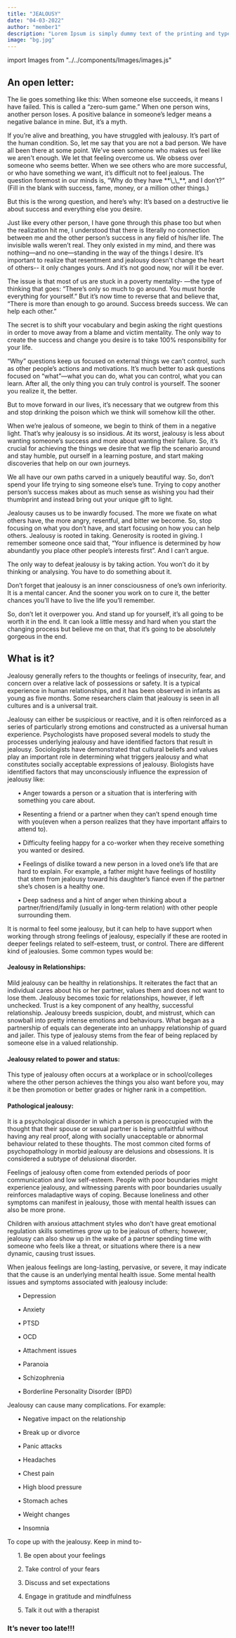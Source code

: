 ```yaml
---
title: "JEALOUSY"
date: "04-03-2022"
author: "member1"
description: "Lorem Ipsum is simply dummy text of the printing and typesetting industry. Lorem Ipsum has been the industry's standard dummy text ever since the 1500s."
image: "bg.jpg"
---
```


import Images from "../../components/Images/images.js"

<div className="row">
<div className="col-lg-4">
  <div className="card shadow mb-4">
    <Images filename="jea1.png" style={{ height: "auto", width: "100%" }} />
  </div>
</div>

  <div className="col-lg-4">
  <div className="card shadow mb-4">
  <Images filename="jea2.png" style={{height: "auto", width:"100%"}}/>
  </div>
  </div>
 
  <div className="col-lg-4">
  <div className="card shadow mb-4">
  <Images filename="jea3.png" style={{height: "auto", width:"100%"}}/>
  </div>
  </div>
  
</div>

## An open letter:

<p>The lie goes something like this: When someone else succeeds, it
means I have failed. This is called a “zero-sum game.” When one
person wins, another person loses. A positive balance in someone’s
ledger means a negative balance in mine. But, it’s a myth.</p>

<p>If
you’re alive and breathing, you have struggled with jealousy. It’s
part of the human condition. So, let me say that you are not a bad
person. We have all been there at some point. We've seen someone
who makes us feel like we aren't enough. We let that feeling
overcome us. We obsess over someone who seems better. When we see
others who are more successful, or who have something we want,
it’s difficult not to feel jealous. The question foremost in our
minds is, “Why do they have **\_\_**, and I don’t?” (Fill in the
blank with success, fame, money, or a million other things.)</p>
<p> But
this is the wrong question, and here’s why: It’s based on a
destructive lie about success and everything else you desire.</p>
<p> Just
like every other person, I have gone through this phase too but
when the realization hit me, I understood that there is literally
no connection between me and the other person’s success in any
field of his/her life. The invisible walls weren’t real. They only
existed in my mind, and there was nothing—and no one—standing in
the way of the things I desire. It’s important to realize that
resentment and jealousy doesn't change the heart of others-- it
only changes yours. And it’s not good now, nor will it be ever.
</p>
<p>The issue is that most of us are stuck in a poverty mentality-
—the type of thinking that goes: “There’s only so much to go
around. You must horde everything for yourself.” But it’s now time
to reverse that and believe that, “There is more than enough to go
around. Success breeds success. We can help each other.”</p>
<p> The
secret is to shift your vocabulary and begin asking the right
questions in order to move away from a blame and victim mentality.
The only way to create the success and change you desire is to
take 100% responsibility for your life.</p>
<p> “Why” questions keep us
focused on external things we can’t control, such as other
people’s actions and motivations. It’s much better to ask
questions focused on “what”—what you can do, what you can control,
what you can learn. After all, the only thing you can truly
control is yourself. The sooner you realize it, the better.</p>
<p> But to
move forward in our lives, it’s necessary that we outgrew from
this and stop drinking the poison which we think will somehow kill
the other.</p>
<p> When we’re jealous of someone, we begin to think of
them in a negative light. That’s why jealousy is so insidious. At
its worst, jealousy is less about wanting someone’s success and
more about wanting their failure. So, it’s crucial for achieving
the things we desire that we flip the scenario around and stay
humble, put ourself in a learning posture, and start making
discoveries that help on our own journeys.</p>
<p> We all have our own
paths carved in a uniquely beautiful way. So, don’t spend your
life trying to sing someone else’s tune. Trying to copy another
person’s success makes about as much sense as wishing you had
their thumbprint and instead bring out your unique gift to light.
</p>
<p>Jealousy causes us to be inwardly focused. The more we fixate on
what others have, the more angry, resentful, and bitter we become.
So, stop focusing on what you don’t have, and start focusing on
how you can help others. Jealousy is rooted in taking. Generosity
is rooted in giving. I remember someone once said that, “Your
influence is determined by how abundantly you place other people’s
interests first”. And I can’t argue.</p>
<p> The only way to defeat jealousy is by taking action. You won’t do it by thinking or analysing. You have to do something about it.</p>
<p> Don’t forget that
jealousy is an inner consciousness of one’s own inferiority. It is
a mental cancer. And the sooner you work on to cure it, the better
chances you’ll have to live the life you’ll remember.</p>
<p> So, don’t
let it overpower you. And stand up for yourself, it’s all going to
be worth it in the end. It can look a little messy and hard when
you start the changing process but believe me on that, that it’s
going to be absolutely gorgeous in the end.</p>

## What is it?

<p>Jealousy generally refers to the thoughts or feelings of insecurity, fear, and concern over a relative lack of possessions or safety. It is a typical experience in human relationships, and it has been observed in infants as young as five months. Some researchers claim that jealousy is seen in all cultures and is a universal trait.</p><p>
Jealousy can either be suspicious or reactive, and it is often reinforced as a series of particularly strong emotions and constructed as a universal human experience. Psychologists have proposed several models to study the processes underlying jealousy and have identified factors that result in jealousy. Sociologists have demonstrated that cultural beliefs and values play an important role in determining what triggers jealousy and what constitutes socially acceptable expressions of jealousy. Biologists have identified factors that may unconsciously influence the expression of jealousy like:</p>

<ul>• Anger towards a person or a situation that is interfering with something you care about.</ul><ul>
• Resenting a friend or a partner when they can’t spend enough time with you(even when a person realizes that they have important affairs to attend to).</ul><ul>
• Difficulty feeling happy for a co-worker when they receive something you wanted or desired.</ul><ul>
• Feelings of dislike toward a new person in a loved one’s life that are hard to explain. For example, a father might have feelings of hostility that stem from jealousy toward his daughter’s fiancé even if the partner she’s chosen is a healthy one.</ul><ul>
• Deep sadness and a hint of anger when thinking about a partner/friend/family (usually in long-term relation) with other people surrounding them.</ul><p>
It is normal to feel some jealousy, but it can help to have support when working through strong feelings of jealousy, especially if these are rooted in deeper feelings related to self-esteem, trust, or control.
There are different kind of jealousies. Some common types would be:</p>
<h4>Jealousy in Relationships:</h4> <p>Mild jealousy can be healthy in relationships. It reiterates the fact that an individual cares about his or her partner, values them and does not want to lose them. Jealousy becomes toxic for relationships, however, if left unchecked. Trust is a key component of any healthy, successful relationship. Jealousy breeds suspicion, doubt, and mistrust, which can snowball into pretty intense emotions and behaviours. What began as a partnership of equals can degenerate into an unhappy relationship of guard and jailer. This type of jealousy stems from the fear of being replaced by someone else in a valued relationship.</p>

<h4>Jealousy related to power and status:</h4> <p>This type of jealousy often occurs at a workplace or in school/colleges where the other person achieves the things you also want before you, may it be then promotion or better grades or higher rank in a competition.</p>

<h4>Pathological jealousy:</h4> <p>It is a psychological disorder in which a person is preoccupied with the thought that their spouse or sexual partner is being unfaithful without having any real proof, along with socially unacceptable or abnormal behaviour related to these thoughts. The most common cited forms of psychopathology in morbid jealousy are delusions and obsessions. It is considered a subtype of delusional disorder.</p>
<p>
Feelings of jealousy often come from extended periods of poor communication and low self-esteem. People with poor boundaries might experience jealousy, and witnessing parents with poor boundaries usually reinforces maladaptive ways of coping. Because loneliness and other symptoms can manifest in jealousy, those with mental health issues can also be more prone.</p><p>
Children with anxious attachment styles who don’t have great emotional regulation skills sometimes grow up to be jealous of others; however, jealousy can also show up in the wake of a partner spending time with someone who feels like a threat, or situations where there is a new dynamic, causing trust issues.</p><p>
When jealous feelings are long-lasting, pervasive, or severe, it may indicate that the cause is an underlying mental health issue. Some mental health issues and symptoms associated with jealousy include:</p>
<ul>•	Depression</ul><ul>
•	Anxiety</ul><ul>
•	PTSD</ul><ul>
•	OCD</ul><ul>
•	Attachment issues</ul><ul>
•	Paranoia</ul><ul>
•	Schizophrenia</ul><ul>
•	Borderline Personality Disorder (BPD)</ul>
Jealousy can cause many complications. For example:
<ul>•	Negative impact on the relationship</ul><ul>
•	Break up or divorce</ul><ul>
•	Panic attacks</ul><ul>
•	Headaches</ul><ul>
•	Chest pain</ul><ul>
•	High blood pressure</ul><ul>
•	Stomach aches</ul><ul>
•	Weight changes</ul><ul>
•	Insomnia</ul>
To cope up with the jealousy. Keep in mind to-
<ul>1.	Be open about your feelings</ul><ul>
2.	Take control of your fears</ul><ul>
3.	Discuss and set expectations</ul><ul>
4.	Engage in gratitude and mindfulness</ul><ul>
5.	Talk it out with a therapist</ul>

### It’s never too late!!!

